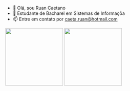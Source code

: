 - 👋 Olá, sou Ruan Caetano
- 🌱 Estudante de Bacharel em Sistemas de Informaçõa
- 📫 Entre em contato por caeta.ruan@hotmail.com

<div>
<img height="180em" src="https://github-readme-stats.vercel.app/api?username=ruanncaetano&show_icons=true&theme=radical"/>
<img height="180em" src="https://github-readme-stats.vercel.app/api/top-langs/?username=ruanncaetano&layout=compact&theme=radical"/>
</div>
